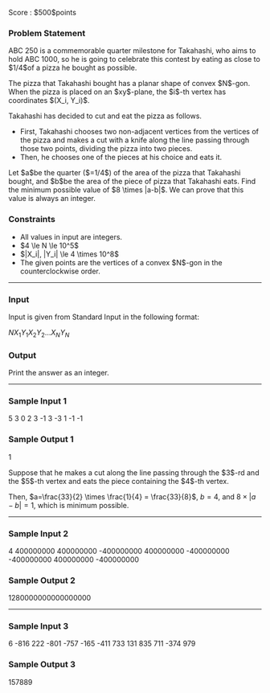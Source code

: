 
<div>

<span>

<span>

<p>
Score : $500$points
</p>

<div>

<section>

### **Problem Statement**

<p>
ABC 250 is a commemorable quarter milestone for Takahashi, who aims to hold ABC 1000,
so he is going to celebrate this contest by eating as close to $1/4$of a pizza he bought as possible.
</p>

<p>
The pizza that Takahashi bought has a planar shape of convex $N$-gon.  When the pizza is placed on an $xy$-plane, the $i$-th vertex has coordinates $(X_i, Y_i)$.
</p>

<p>
Takahashi has decided to cut and eat the pizza as follows.
</p>

<ul>

<li>
First, Takahashi chooses two non-adjacent vertices from the vertices of the pizza and makes a cut with a knife along the line passing through those two points, dividing the pizza into two pieces.
</li>

<li>
Then, he chooses one of the pieces at his choice and eats it.
</li>

</ul>

<p>
Let $a$be the quarter ($=1/4$) of the area of the pizza that Takahashi bought, and $b$be the area of the piece of pizza that Takahashi eats.  Find the minimum possible value of $8 \times |a-b|$.  We can prove that this value is always an integer.
</p>

</section>

</div>

<div>

<section>

### **Constraints**

<ul>

<li>
All values in input are integers.
</li>

<li>
$4 \le N \le 10^5$
</li>

<li>
$|X_i|, |Y_i| \le 4 \times 10^8$
</li>

<li>
The given points are the vertices of a convex $N$-gon in the counterclockwise order.
</li>

</ul>

</section>

</div>

---

<div>

<div>

<section>

### **Input**

<p>
Input is given from Standard Input in the following format:
</p>

<div>

$N$$X_1$$Y_1$$X_2$$Y_2$$\dots$$X_N$$Y_N$
</div>

</section>

</div>

<div>

<section>

### **Output**

<p>
Print the answer as an integer.
</p>

</section>

</div>

</div>

---

<div>

<section>

### **Sample Input 1**

<div>

5
3 0
2 3
-1 3
-3 1
-1 -1

</div>

</section>

</div>

<div>

<section>

### **Sample Output 1**

<div>

1

</div>

<p>
Suppose that he makes a cut along the line passing through the $3$-rd and the $5$-th vertex and eats the piece containing the $4$-th vertex.

Then, $a=\frac{33}{2} \times \frac{1}{4} = \frac{33}{8}$, $b=4$, and $8 \times |a-b|=1$, which is minimum possible.
</p>

</section>

</div>

---

<div>

<section>

### **Sample Input 2**

<div>

4
400000000 400000000
-400000000 400000000
-400000000 -400000000
400000000 -400000000

</div>

</section>

</div>

<div>

<section>

### **Sample Output 2**

<div>

1280000000000000000

</div>

</section>

</div>

---

<div>

<section>

### **Sample Input 3**

<div>

6
-816 222
-801 -757
-165 -411
733 131
835 711
-374 979

</div>

</section>

</div>

<div>

<section>

### **Sample Output 3**

<div>

157889

</div>

</section>

</div>

</span>

</span>

</div>
